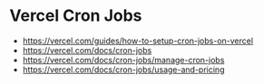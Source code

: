 # Vercel Cron Jobs

- https://vercel.com/guides/how-to-setup-cron-jobs-on-vercel
- https://vercel.com/docs/cron-jobs
- https://vercel.com/docs/cron-jobs/manage-cron-jobs
- https://vercel.com/docs/cron-jobs/usage-and-pricing
